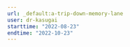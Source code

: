```yaml
---
url: _default:a-trip-down-memory-lane
user: dr-kasugai
starttime: "2022-08-23"
endtime: "2022-10-23"
---
```

<reserve />